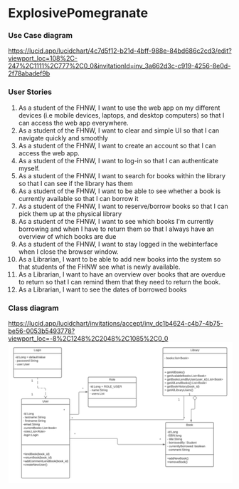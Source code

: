# ExplosivePomegranate

### Use Case diagram
https://lucid.app/lucidchart/4c7d5f12-b21d-4bff-988e-84bd686c2cd3/edit?viewport_loc=108%2C-247%2C1111%2C777%2C0_0&invitationId=inv_3a662d3c-c919-4256-8e0d-2f78abadef9b

### User Stories

1. As a student of the FHNW, I want to use the web app on my different devices (i.e mobile devices, laptops, and desktop
   computers) so that I can access the web app everywhere.
2. As a student of the FHNW, I want to clear and simple UI so that I can navigate quickly and smoothly
3. As a student of the FHNW, I want to create an account so that I can access the web app.
4. As a student of the FHNW, I want to log-in so that I can authenticate myself.
5. As a student of the FHNW, I want to search for books within the library so that I can see if the library has them
6. As a student of the FHNW, I want to be able to see whether a book is currently available so that I can borrow it
7. As a student of the FHNW, I want to reserve/borrow books so that I can pick them up at the physical library
8. As a student of the FHNW, I want to see which books I'm currently borrowing and when I have to return them so that I
   always have an overview of which books are due
9. As a student of the FHNW, I want to stay logged in the webinterface when I close the browser window.
10. As a Librarian, I want to be able to add new books into the system so that students of the FHNW see what is newly
    available.
11. As a Librarian, I want to have an overview over books that are overdue to return so that I can remind them that they
    need to return the book.
12. As a Librarian, I want to see the dates of borrowed books


### Class diagram
https://lucid.app/lucidchart/invitations/accept/inv_dc1b4624-c4b7-4b75-be56-0053b5493778?viewport_loc=-8%2C1248%2C2048%2C1085%2C0_0
![Class Diagram](documentation-resources/ExplosivePomegranade.png?raw=true "Title")
